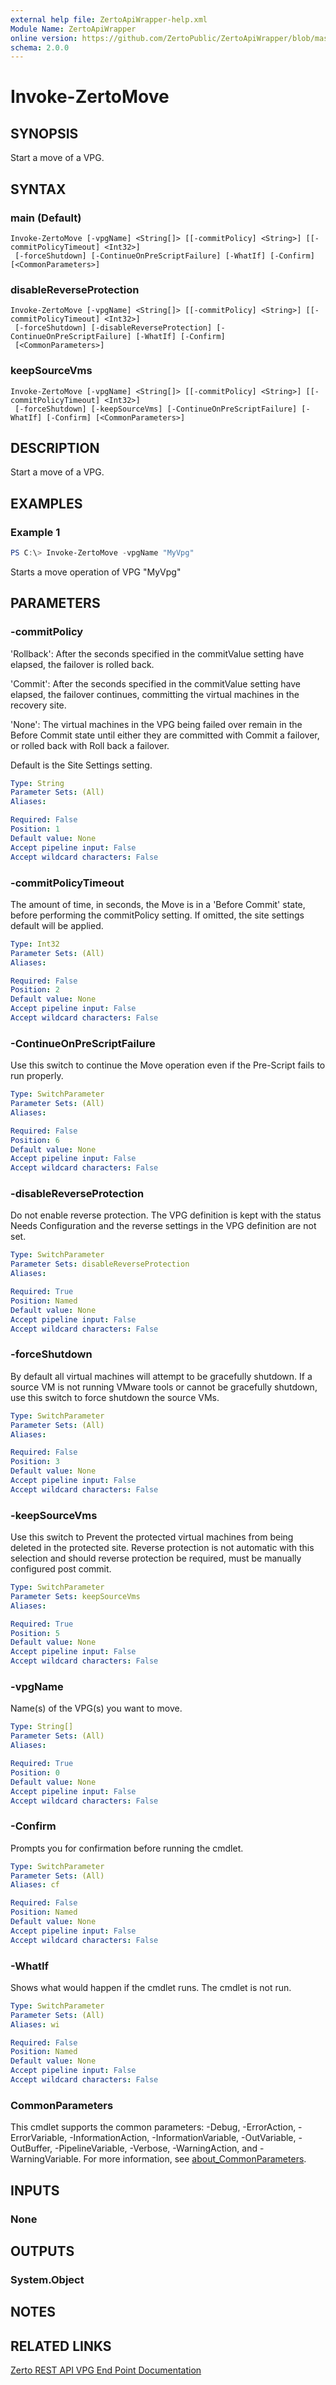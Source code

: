 ```yaml
---
external help file: ZertoApiWrapper-help.xml
Module Name: ZertoApiWrapper
online version: https://github.com/ZertoPublic/ZertoApiWrapper/blob/master/docs/Invoke-ZertoMove.md
schema: 2.0.0
---
```


# Invoke-ZertoMove

## SYNOPSIS
Start a move of a VPG.

## SYNTAX

### main (Default)
```
Invoke-ZertoMove [-vpgName] <String[]> [[-commitPolicy] <String>] [[-commitPolicyTimeout] <Int32>]
 [-forceShutdown] [-ContinueOnPreScriptFailure] [-WhatIf] [-Confirm] [<CommonParameters>]
```

### disableReverseProtection
```
Invoke-ZertoMove [-vpgName] <String[]> [[-commitPolicy] <String>] [[-commitPolicyTimeout] <Int32>]
 [-forceShutdown] [-disableReverseProtection] [-ContinueOnPreScriptFailure] [-WhatIf] [-Confirm]
 [<CommonParameters>]
```

### keepSourceVms
```
Invoke-ZertoMove [-vpgName] <String[]> [[-commitPolicy] <String>] [[-commitPolicyTimeout] <Int32>]
 [-forceShutdown] [-keepSourceVms] [-ContinueOnPreScriptFailure] [-WhatIf] [-Confirm] [<CommonParameters>]
```

## DESCRIPTION
Start a move of a VPG.

## EXAMPLES

### Example 1
```powershell
PS C:\> Invoke-ZertoMove -vpgName "MyVpg"
```

Starts a move operation of VPG "MyVpg"

## PARAMETERS

### -commitPolicy
'Rollback': After the seconds specified in the commitValue setting have elapsed, the failover is rolled back.

'Commit': After the seconds specified in the commitValue setting have elapsed, the failover continues, committing the virtual machines in the recovery site.

'None': The virtual machines in the VPG being failed over remain in the Before Commit state until either they are committed with Commit a failover, or rolled back with Roll back a failover.

Default is the Site Settings setting.

```yaml
Type: String
Parameter Sets: (All)
Aliases:

Required: False
Position: 1
Default value: None
Accept pipeline input: False
Accept wildcard characters: False
```

### -commitPolicyTimeout
The amount of time, in seconds, the Move is in a 'Before Commit' state, before performing the commitPolicy setting.
If omitted, the site settings default will be applied.

```yaml
Type: Int32
Parameter Sets: (All)
Aliases:

Required: False
Position: 2
Default value: None
Accept pipeline input: False
Accept wildcard characters: False
```

### -ContinueOnPreScriptFailure
Use this switch to continue the Move operation even if the Pre-Script fails to run properly.

```yaml
Type: SwitchParameter
Parameter Sets: (All)
Aliases:

Required: False
Position: 6
Default value: None
Accept pipeline input: False
Accept wildcard characters: False
```

### -disableReverseProtection
Do not enable reverse protection. The VPG definition is kept with the status Needs Configuration and the reverse settings in the VPG definition are not set.

```yaml
Type: SwitchParameter
Parameter Sets: disableReverseProtection
Aliases:

Required: True
Position: Named
Default value: None
Accept pipeline input: False
Accept wildcard characters: False
```

### -forceShutdown
By default all virtual machines will attempt to be gracefully shutdown. If a source VM is not running VMware tools or cannot be gracefully shutdown, use this switch to force shutdown the source VMs.

```yaml
Type: SwitchParameter
Parameter Sets: (All)
Aliases:

Required: False
Position: 3
Default value: None
Accept pipeline input: False
Accept wildcard characters: False
```

### -keepSourceVms
Use this switch to Prevent the protected virtual machines from being deleted in the protected site. Reverse protection is not automatic with this selection and should reverse protection be required, must be manually configured post commit.

```yaml
Type: SwitchParameter
Parameter Sets: keepSourceVms
Aliases:

Required: True
Position: 5
Default value: None
Accept pipeline input: False
Accept wildcard characters: False
```

### -vpgName
Name(s) of the VPG(s) you want to move.

```yaml
Type: String[]
Parameter Sets: (All)
Aliases:

Required: True
Position: 0
Default value: None
Accept pipeline input: False
Accept wildcard characters: False
```

### -Confirm
Prompts you for confirmation before running the cmdlet.

```yaml
Type: SwitchParameter
Parameter Sets: (All)
Aliases: cf

Required: False
Position: Named
Default value: None
Accept pipeline input: False
Accept wildcard characters: False
```

### -WhatIf
Shows what would happen if the cmdlet runs. The cmdlet is not run.

```yaml
Type: SwitchParameter
Parameter Sets: (All)
Aliases: wi

Required: False
Position: Named
Default value: None
Accept pipeline input: False
Accept wildcard characters: False
```

### CommonParameters
This cmdlet supports the common parameters: -Debug, -ErrorAction, -ErrorVariable, -InformationAction, -InformationVariable, -OutVariable, -OutBuffer, -PipelineVariable, -Verbose, -WarningAction, and -WarningVariable. For more information, see [about_CommonParameters](http://go.microsoft.com/fwlink/?LinkID=113216).

## INPUTS

### None
## OUTPUTS

### System.Object
## NOTES

## RELATED LINKS

[Zerto REST API VPG End Point Documentation](http://s3.amazonaws.com/zertodownload_docs/Latest/Zerto%20Virtual%20Replication%20Zerto%20Virtual%20Manager%20%28ZVM%29%20-%20vSphere%20Online%20Help/RestfulAPIs/StatusAPIs.5.100.html#)
